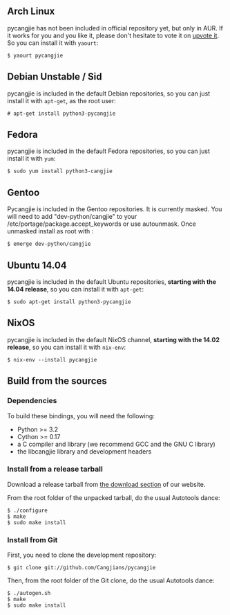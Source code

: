 ## Arch Linux

pycangjie has not been included in official repository yet, but only in AUR.
If it works for you and you like it, please don't hesitate to vote it on
[upvote it](https://aur.archlinux.org/packages/pycangjie/).
So you can install it with `yaourt`:

```
$ yaourt pycangjie
```

## Debian Unstable / Sid

pycangjie is included in the default Debian repositories, so you can just
install it with `apt-get`, as the root user:

```
# apt-get install python3-pycangjie
```

## Fedora

pycangjie is included in the default Fedora repositories, so you can just
install it with `yum`:

```
$ sudo yum install python3-cangjie
```

## Gentoo

Pycangjie is included in the Gentoo repositories. It is currently masked.
You will need to add "dev-python/cangjie" to your /etc/portage/package.accept_keywords 
or use autounmask. Once unmasked install as root with :

```
$ emerge dev-python/cangjie
```

## Ubuntu 14.04

pycangjie is included in the default Ubuntu repositories, **starting with the
14.04 release**, so you can install it with `apt-get`:

```
$ sudo apt-get install python3-pycangjie
```

## NixOS

pycangjie is included in the default NixOS channel, **starting with the
14.02 release**, so you can install it with `nix-env`:

```
$ nix-env --install pycangjie
```

## Build from the sources

### Dependencies

To build these bindings, you will need the following:

* Python >= 3.2
* Cython >= 0.17
* a C compiler and library (we recommend GCC and the GNU C library)
* the libcangjie library and development headers

### Install from a release tarball

Download a release tarball from
[the download section](http://cangjians.github.io/downloads/pycangjie/) of
our website.

From the root folder of the unpacked tarball, do the usual Autotools dance:

```
$ ./configure
$ make
$ sudo make install
```

### Install from Git

First, you need to clone the development repository:

```
$ git clone git://github.com/Cangjians/pycangjie
```

Then, from the root folder of the Git clone, do the usual Autotools dance:

```
$ ./autogen.sh
$ make
$ sudo make install
```
